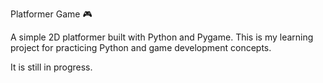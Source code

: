 Platformer Game 🎮

A simple 2D platformer built with Python and Pygame.
This is my learning project for practicing Python and game development concepts.

It is still in progress.
